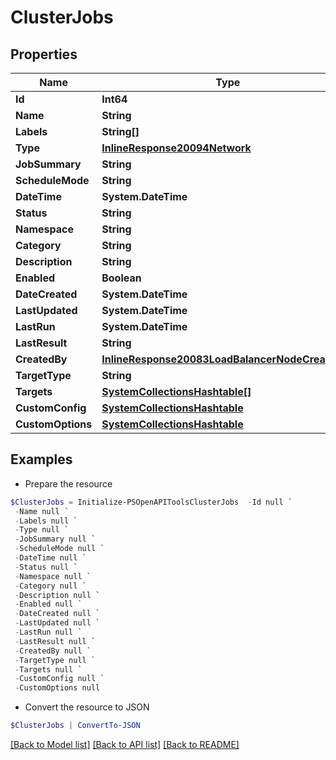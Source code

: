 # ClusterJobs
## Properties

Name | Type | Description | Notes
------------ | ------------- | ------------- | -------------
**Id** | **Int64** |  | [optional] 
**Name** | **String** |  | [optional] 
**Labels** | **String[]** |  | [optional] 
**Type** | [**InlineResponse20094Network**](InlineResponse20094Network.md) |  | [optional] 
**JobSummary** | **String** |  | [optional] 
**ScheduleMode** | **String** |  | [optional] 
**DateTime** | **System.DateTime** |  | [optional] 
**Status** | **String** |  | [optional] 
**Namespace** | **String** |  | [optional] 
**Category** | **String** |  | [optional] 
**Description** | **String** |  | [optional] 
**Enabled** | **Boolean** |  | [optional] 
**DateCreated** | **System.DateTime** |  | [optional] 
**LastUpdated** | **System.DateTime** |  | [optional] 
**LastRun** | **System.DateTime** |  | [optional] 
**LastResult** | **String** |  | [optional] 
**CreatedBy** | [**InlineResponse20083LoadBalancerNodeCreatedBy**](InlineResponse20083LoadBalancerNodeCreatedBy.md) |  | [optional] 
**TargetType** | **String** |  | [optional] 
**Targets** | [**SystemCollectionsHashtable[]**](SystemCollectionsHashtable.md) |  | [optional] 
**CustomConfig** | [**SystemCollectionsHashtable**](.md) |  | [optional] 
**CustomOptions** | [**SystemCollectionsHashtable**](.md) |  | [optional] 

## Examples

- Prepare the resource
```powershell
$ClusterJobs = Initialize-PSOpenAPIToolsClusterJobs  -Id null `
 -Name null `
 -Labels null `
 -Type null `
 -JobSummary null `
 -ScheduleMode null `
 -DateTime null `
 -Status null `
 -Namespace null `
 -Category null `
 -Description null `
 -Enabled null `
 -DateCreated null `
 -LastUpdated null `
 -LastRun null `
 -LastResult null `
 -CreatedBy null `
 -TargetType null `
 -Targets null `
 -CustomConfig null `
 -CustomOptions null
```

- Convert the resource to JSON
```powershell
$ClusterJobs | ConvertTo-JSON
```

[[Back to Model list]](../README.md#documentation-for-models) [[Back to API list]](../README.md#documentation-for-api-endpoints) [[Back to README]](../README.md)

